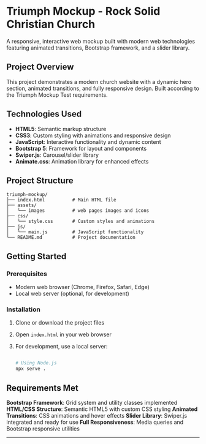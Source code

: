 # Triumph Mockup - Rock Solid Christian Church

A responsive, interactive web mockup built with modern web technologies featuring animated transitions, Bootstrap framework, and a slider library.

## Project Overview

This project demonstrates a modern church website with a dynamic hero section, animated transitions, and fully responsive design. Built according to the Triumph Mockup Test requirements.

## Technologies Used

- **HTML5**: Semantic markup structure
- **CSS3**: Custom styling with animations and responsive design
- **JavaScript**: Interactive functionality and dynamic content
- **Bootstrap 5**: Framework for layout and components
- **Swiper.js**: Carousel/slider library
- **Animate.css**: Animation library for enhanced effects

## Project Structure

```
triumph-mockup/
├── index.html          # Main HTML file
├── assets/
│   └── images          # web pages images and icons
├── css/
│   └── style.css       # Custom styles and animations
├── js/
│   └── main.js         # JavaScript functionality
└── README.md           # Project documentation
```

## Getting Started

### Prerequisites

- Modern web browser (Chrome, Firefox, Safari, Edge)
- Local web server (optional, for development)

### Installation

1. Clone or download the project files
2. Open `index.html` in your web browser
3. For development, use a local server:

   ```bash

   # Using Node.js
   npx serve .
   ```

## Requirements Met

**Bootstrap Framework**: Grid system and utility classes implemented
**HTML/CSS Structure**: Semantic HTML5 with custom CSS styling
**Animated Transitions**: CSS animations and hover effects
**Slider Library**: Swiper.js integrated and ready for use
**Full Responsiveness**: Media queries and Bootstrap responsive utilities

---
